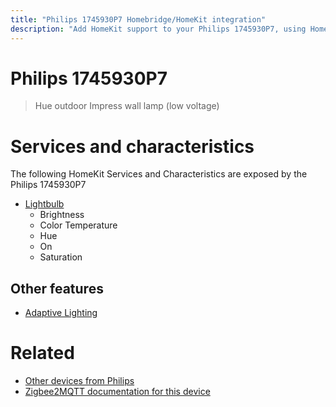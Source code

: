 ```yaml
---
title: "Philips 1745930P7 Homebridge/HomeKit integration"
description: "Add HomeKit support to your Philips 1745930P7, using Homebridge, Zigbee2MQTT and homebridge-z2m."
---
```

<!---
This file has been GENERATED using src/docgen/docgen.ts
DO NOT EDIT THIS FILE MANUALLY!
-->
# Philips 1745930P7
> Hue outdoor Impress wall lamp (low voltage)


# Services and characteristics
The following HomeKit Services and Characteristics are exposed by
the Philips 1745930P7

* [Lightbulb](../../light.md)
  * Brightness
  * Color Temperature
  * Hue
  * On
  * Saturation


## Other features
* [Adaptive Lighting](../../light.md)


# Related
* [Other devices from Philips](../index.md#philips)
* [Zigbee2MQTT documentation for this device](https://www.zigbee2mqtt.io/devices/1745930P7.html)